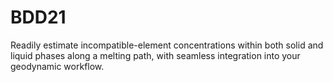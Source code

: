 # BDD21
Readily estimate incompatible-element concentrations within both solid and liquid phases along a melting path, with seamless integration into your geodynamic workflow.
